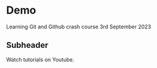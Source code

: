 # Demo

Learning Git and Github crash course
3rd September 2023

## Subheader

Watch tutorials on Youtube.